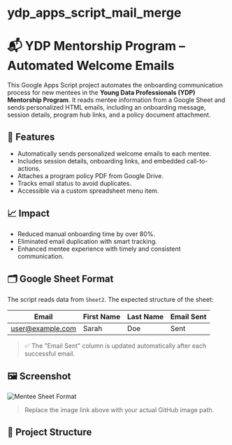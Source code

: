 # ydp_apps_script_mail_merge

# 📬 YDP Mentorship Program – Automated Welcome Emails

This Google Apps Script project automates the onboarding communication process for new mentees in the **Young Data Professionals (YDP) Mentorship Program**. It reads mentee information from a Google Sheet and sends personalized HTML emails, including an onboarding message, session details, program hub links, and a policy document attachment.

## 🔧 Features

- Automatically sends personalized welcome emails to each mentee.
- Includes session details, onboarding links, and embedded call-to-actions.
- Attaches a program policy PDF from Google Drive.
- Tracks email status to avoid duplicates.
- Accessible via a custom spreadsheet menu item.

## 📈 Impact

- Reduced manual onboarding time by over 80%.
- Eliminated email duplication with smart tracking.
- Enhanced mentee experience with timely and consistent communication.

## 🗂 Google Sheet Format

The script reads data from `Sheet2`. The expected structure of the sheet:

| Email           | First Name | Last Name | Email Sent |
|-----------------|------------|-----------|-------------|
| user@example.com | Sarah      | Doe       | Sent        |

> ✅ The "Email Sent" column is updated automatically after each successful email.

## 🖼 Screenshot

![Mentee Sheet Format](https://github.com/yourusername/ydp-mentorship-welcome/blob/main/assets/sheet-screenshot.png)

> Replace the image link above with your actual GitHub image path.

## 📂 Project Structure

